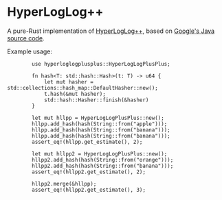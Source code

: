 # HyperLogLog++

A pure-Rust implementation of [HyperLogLog++](https://research.google/pubs/pub40671/), based on [Google's Java source code](https://github.com/google/zetasketch).

Example usage:
```
        use hyperloglogplusplus::HyperLogLogPlusPlus;

        fn hash<T: std::hash::Hash>(t: T) -> u64 {
            let mut hasher = std::collections::hash_map::DefaultHasher::new();
            t.hash(&mut hasher);
            std::hash::Hasher::finish(&hasher)
        }

        let mut hllpp = HyperLogLogPlusPlus::new();
        hllpp.add_hash(hash(String::from("apple")));
        hllpp.add_hash(hash(String::from("banana")));
        hllpp.add_hash(hash(String::from("banana")));
        assert_eq!(hllpp.get_estimate(), 2);

        let mut hllpp2 = HyperLogLogPlusPlus::new();
        hllpp2.add_hash(hash(String::from("orange")));
        hllpp2.add_hash(hash(String::from("banana")));
        assert_eq!(hllpp2.get_estimate(), 2);

        hllpp2.merge(&hllpp);
        assert_eq!(hllpp2.get_estimate(), 3);
```
